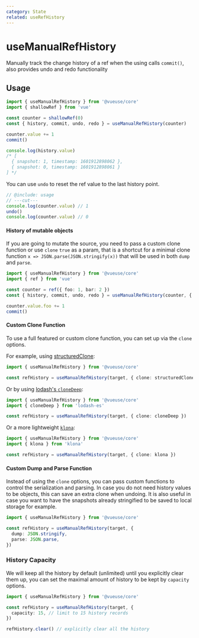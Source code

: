 ```yaml
---
category: State
related: useRefHistory
---
```


# useManualRefHistory

Manually track the change history of a ref when the using calls `commit()`, also provides undo and redo functionality

## Usage

```ts {5} twoslash include usage
import { useManualRefHistory } from '@vueuse/core'
import { shallowRef } from 'vue'

const counter = shallowRef(0)
const { history, commit, undo, redo } = useManualRefHistory(counter)

counter.value += 1
commit()

console.log(history.value)
/* [
  { snapshot: 1, timestamp: 1601912898062 },
  { snapshot: 0, timestamp: 1601912898061 }
] */
```

You can use `undo` to reset the ref value to the last history point.

```ts
// @include: usage
// ---cut---
console.log(counter.value) // 1
undo()
console.log(counter.value) // 0
```

#### History of mutable objects

If you are going to mutate the source, you need to pass a custom clone function or use `clone` `true` as a param, that is a shortcut for a minimal clone function `x => JSON.parse(JSON.stringify(x))` that will be used in both `dump` and `parse`.

```ts {5}
import { useManualRefHistory } from '@vueuse/core'
import { ref } from 'vue'

const counter = ref({ foo: 1, bar: 2 })
const { history, commit, undo, redo } = useManualRefHistory(counter, { clone: true })

counter.value.foo += 1
commit()
```

#### Custom Clone Function

To use a full featured or custom clone function, you can set up via the `clone` options.

For example, using [structuredClone](https://developer.mozilla.org/en-US/docs/Web/API/structuredClone):

```ts
import { useManualRefHistory } from '@vueuse/core'

const refHistory = useManualRefHistory(target, { clone: structuredClone })
```

Or by using [lodash's `cloneDeep`](https://lodash.com/docs/4.17.15#cloneDeep):

```ts
import { useManualRefHistory } from '@vueuse/core'
import { cloneDeep } from 'lodash-es'

const refHistory = useManualRefHistory(target, { clone: cloneDeep })
```

Or a more lightweight [`klona`](https://github.com/lukeed/klona):

```ts
import { useManualRefHistory } from '@vueuse/core'
import { klona } from 'klona'

const refHistory = useManualRefHistory(target, { clone: klona })
```

#### Custom Dump and Parse Function

Instead of using the `clone` options, you can pass custom functions to control the serialization and parsing. In case you do not need history values to be objects, this can save an extra clone when undoing. It is also useful in case you want to have the snapshots already stringified to be saved to local storage for example.

```ts
import { useManualRefHistory } from '@vueuse/core'

const refHistory = useManualRefHistory(target, {
  dump: JSON.stringify,
  parse: JSON.parse,
})
```

### History Capacity

We will keep all the history by default (unlimited) until you explicitly clear them up, you can set the maximal amount of history to be kept by `capacity` options.

```ts
import { useManualRefHistory } from '@vueuse/core'

const refHistory = useManualRefHistory(target, {
  capacity: 15, // limit to 15 history records
})

refHistory.clear() // explicitly clear all the history
```
